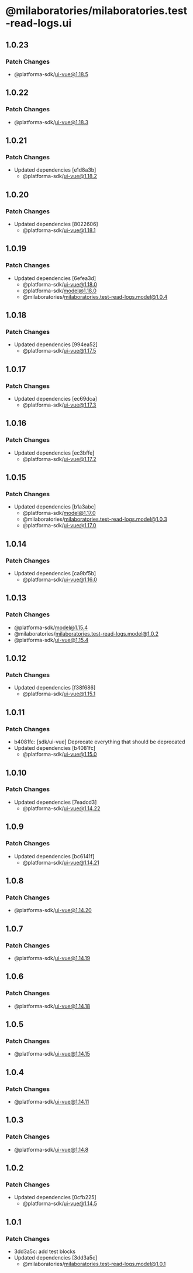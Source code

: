 # @milaboratories/milaboratories.test-read-logs.ui

## 1.0.23

### Patch Changes

- @platforma-sdk/ui-vue@1.18.5

## 1.0.22

### Patch Changes

- @platforma-sdk/ui-vue@1.18.3

## 1.0.21

### Patch Changes

- Updated dependencies [e1d8a3b]
  - @platforma-sdk/ui-vue@1.18.2

## 1.0.20

### Patch Changes

- Updated dependencies [8022606]
  - @platforma-sdk/ui-vue@1.18.1

## 1.0.19

### Patch Changes

- Updated dependencies [6efea3d]
  - @platforma-sdk/ui-vue@1.18.0
  - @platforma-sdk/model@1.18.0
  - @milaboratories/milaboratories.test-read-logs.model@1.0.4

## 1.0.18

### Patch Changes

- Updated dependencies [994ea52]
  - @platforma-sdk/ui-vue@1.17.5

## 1.0.17

### Patch Changes

- Updated dependencies [ec69dca]
  - @platforma-sdk/ui-vue@1.17.3

## 1.0.16

### Patch Changes

- Updated dependencies [ec3bffe]
  - @platforma-sdk/ui-vue@1.17.2

## 1.0.15

### Patch Changes

- Updated dependencies [b1a3abc]
  - @platforma-sdk/model@1.17.0
  - @milaboratories/milaboratories.test-read-logs.model@1.0.3
  - @platforma-sdk/ui-vue@1.17.0

## 1.0.14

### Patch Changes

- Updated dependencies [ca9bf5b]
  - @platforma-sdk/ui-vue@1.16.0

## 1.0.13

### Patch Changes

- @platforma-sdk/model@1.15.4
- @milaboratories/milaboratories.test-read-logs.model@1.0.2
- @platforma-sdk/ui-vue@1.15.4

## 1.0.12

### Patch Changes

- Updated dependencies [f38f686]
  - @platforma-sdk/ui-vue@1.15.1

## 1.0.11

### Patch Changes

- b4081fc: [sdk/ui-vue] Deprecate everything that should be deprecated
- Updated dependencies [b4081fc]
  - @platforma-sdk/ui-vue@1.15.0

## 1.0.10

### Patch Changes

- Updated dependencies [7eadcd3]
  - @platforma-sdk/ui-vue@1.14.22

## 1.0.9

### Patch Changes

- Updated dependencies [bc6141f]
  - @platforma-sdk/ui-vue@1.14.21

## 1.0.8

### Patch Changes

- @platforma-sdk/ui-vue@1.14.20

## 1.0.7

### Patch Changes

- @platforma-sdk/ui-vue@1.14.19

## 1.0.6

### Patch Changes

- @platforma-sdk/ui-vue@1.14.18

## 1.0.5

### Patch Changes

- @platforma-sdk/ui-vue@1.14.15

## 1.0.4

### Patch Changes

- @platforma-sdk/ui-vue@1.14.11

## 1.0.3

### Patch Changes

- @platforma-sdk/ui-vue@1.14.8

## 1.0.2

### Patch Changes

- Updated dependencies [0cfb225]
  - @platforma-sdk/ui-vue@1.14.5

## 1.0.1

### Patch Changes

- 3dd3a5c: add test blocks
- Updated dependencies [3dd3a5c]
  - @milaboratories/milaboratories.test-read-logs.model@1.0.1
